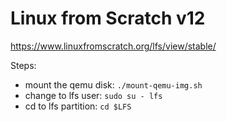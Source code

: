Linux from Scratch v12
======================

https://www.linuxfromscratch.org/lfs/view/stable/

Steps:
- mount the qemu disk: `./mount-qemu-img.sh`
- change to lfs user: `sudo su - lfs`
- cd to lfs partition: `cd $LFS`

